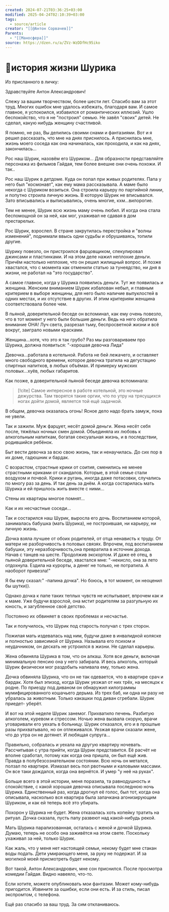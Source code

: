 ```yaml
---
created: 2024-07-21T03:36:25+03:00
modified: 2025-04-24T02:10:39+03:00
tags:
  - source/article
creator: "[[@Антон Сорвачев]]"
Parents:
  - "[[Маносфера]]"
source: https://dzen.ru/a/ZVz-WzDDfHc95iko
---
```


# 📜история жизни Шурика

Из присланного в личку:

Здравствуйте Антон Александрович!

Слежу за вашим творчеством, более шести лет. Спасибо вам за этот труд. Многих ошибок мне удалось избежать, благодаря вам. И самое главное, я успокоился, избавился от романтических иллюзий. Ушло беспокойство, что я не "построил" семью. Не завёл "своих" детей. Не сделал, какую нибудь женщину счастливой.

Я помню, не раз, Вы делились своими снами и фантазиями. Вот и я решил рассказать, что мне на днях приснилось. А приснилась мне, жизнь моего соседа как она начиналась, как проходила, и как на днях, закончилась...

Рос наш Шурик, назовём его Шуриком... Для образности представляйте персонажа из фильмов Гайдая, тем более внешне они очень похожи. И так..

Рос наш Шурик в детдоме. Куда он попал при живых родителях. Папа у него был "космонавт", как ему мама рассказывала. А маме было некогда с Шуриком возиться. Она строила карьеру по партийной линии, и попутно строила личную жизнь. В которую Шурик не вписывался. Зато вписывались и выписывались, очень многие, кхм...вилорогие.

Тем не менее, Шурик всю жизнь маму очень любил. И когда она стала беспомощной он за ней, как мог, ухаживал не сдавая в дом престарелых.

Рос Шурик, взрослел. В стране закрутилась перестройка и "волны изменений", поднимали ввысь одни судьбы и обрушиваясь, топили другие.

Шурику повезло, он пристроился фарцовщиком, спекулировал джинсами и пластинками. И на этом деле нажил неплохие деньги. Причём настолько неплохие, что он решил жилищный вопрос. И позже хвастался, что с момента как отменили статью за тунеядство, ни дня в жизни, не работал на "это государство".

А самое главное, когда у Шурика появились деньги. Тут же появилась и женщина. Женским вниманием Шурик избалован небыл, и главным критерием в выборе женщины, для него было наличие выпуклостей в одних местах, и их отсутствие в других. И этим критериям женщина соответствовала более чем. 

В пьяной, доверительной беседе он вспоминал, как ему очень повезло, что в тот момент у него были большие деньги. Ведь на него обратила внимание ОНА! Луч света, разрезал тьму, беспросветной жизни и всё вокруг, заиграло новыми красками.

Женщина...хотя, что это я так грубо? Раз мы разговариваем про Шурика, должна появиться: "-хорошая девочка Лида"

Девочка...работала в котельной. Работа не бей лежачего, и оставляет много свободного времени, которое девочка тратила на дегустацию спиртных напитков, в любых объёмах. И примерку мужских половых...хуёв, любых габаритов.

Как позже, в доверительной пьяной беседе девочка вспоминала:

>[!cite] Самое интересное в работе котельной, это ночные дежурства. Там творятся такие оргии, что по утру на трясущихся ногах дойти домой, является той ещё задачкой.

В общем, девочка оказалась огонь! Ясное дело надо брать замуж, пока не увели.

Так и зажили. Муж фарцует, несёт домой деньги. Жена несёт себя после, тяжёлых ночных смен домой. Обьединяла их любовь к алкогольным напиткам, богатая сексуальная жизнь, и в последствии, родившийся ребёнок. 

Быт вести девочка за всю свою жизнь, так и ненаучилась. До сих пор в их доме, гадюшник и бардак.

С возрастом, страстные крики от соития, сменились не менее страстными криками от скандалов. Которые, в этой семье стали воздухом и почвой. Крики и ругань, иногда даже потасовки, случались по многу раз за день. И так день за днём. А когда состарилась мать Шурика и ей пришлось жить вместе с ними...

Стены их квартиры многое помнят...

Как и их несчастные соседи...

Так и состарился наш Шурик, выросла его дочь. Воспитанием которой, занималась бабушка (мать Шурика), не построившая, ни карьеру, ни личную жизнь.

Дочка взяла лучшее от обоих родителей, от отца ненависть к труду. От матери не разборчивость в половых связях. Впрочем, под воспитанием бабушки, эту неразборчивость,она превратила в источник дохода. Начав с танцев на шесте. Продолжив экскортом. И даже её отец, в пьяной доверительной беседе, хвастался мне: "-некисло, она за лето отдохнула. Ездила на курорты, а денег не только, не потратила. А наоборот привезла!"

Я бы ему сказал:" -папина дочка". Но боюсь, в тот момент, он неоценил бы шутки)).

Однако дочка к папе таких теплых чувств не испытывает, впрочем как и к маме. Уже будучи взрослой, она мстит родителям за разгульную их юность, и загубленное своё детство.

Постоянно их обвиняет в своих проблемах и несчастье.

Так и получилось, что Шурик под старость получал с трех сторон.

Пожилая мать издевалась над ним, будучи даже в инвалидной коляске и полностью зависимой от Шурика. Называла его психом и неудачником, он дескать не устроился в жизни. Не сделал карьеры. 

Жена обвиняла Шурика в том, что он алкаш. Хотя все деньги, включая минимальную пенсию она у него забирала. И весь алкоголь, который Шурик физически мог раздобыть наливала ему, только жена.

Дочка обвиняла Шурика, что он не так одевается, что в квартире срач и бардак. Хотя был эпизод, когда Шурик уезжал от них трёх, на месяцок к родне. По приезду под диваном он обнаружил килограммы мумифицированного кошачьего дерьма. Из трех баб, ни одна ни разу не убралась за животным. Только какашки под диван сгребали. Шурик приедет- уберёт.

И вот на этой неделе Шурик занемог. Прихватило печень. Разбитую алкоголем, куревом и стрессом. Ночью жена вызвала скорую, врачи уговаривали его уехать в больницу. Шурик отказался, его и в прошлые разы прихватывало, но он отлеживался. Уезжая врачи сказали жене, что до утра он не дотянет. И любящая супруга...

Правильно, собралась и уехала на другую квартиру ночевать. Рассчитывая с утра прийти, когда Шурик представится. Её расчёт не вполне сработал, потому как когда она пришла, он был ещё жив. Правда в полубезсознательном состоянии. Всю ночь он метался, ползал по квартире. Измазал весь пол рвотными и каловыми массами. Он все таки дождался, когда она вернётся. И умер "у неё на руках".

Больше всего в этой истории, меня поразила, та равнодушность и спокойствие, с какой хорошая девочка описывала последнюю ночь Шурика. Единственный раз, когда дрогнул её голос, был тот, когда она описывала, насколько вся квартира была запачкана агонизирующим Шуриком, и как ей теперь всё это убирать.

Похорон у Шурика не будет. Жена отказалась хоть копейку тратить на ритуал. Дочка сказала, пусть папу развеют над какой-нибудь рекой.

Мать Шурика парализованная, осталась с женой и дочкой Шурика. Думаю, теперь не особо она заживётся на этом свете. Поскольку ухаживал за ней, только Шурик.

Как жаль, что у меня нет настоящей семьи, некому будет мне стакан воды подать. Дети умирающего меня, за руку не подержат. И за могилкой моей присмотреть будет некому.

Вот такой, Антон Александрович, мне сон приснился. После просмотра комедии Гайдая. Видно навеяло, что-то.

Если хотите, можете опубликовать мои фантазии. Может кому-нибудь пригодится. Извините за ошибки, если они есть. И за стиль, писал экспромтом, с телефона.

Ещё раз спасибо за ваш труд. За сим откланиваюсь.

